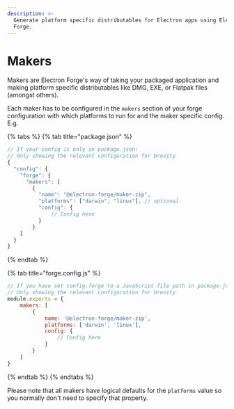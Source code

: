 ```yaml
---
description: >-
  Generate platform specific distributables for Electron apps using Electron
  Forge.
---
```


# Makers

Makers are Electron Forge's way of taking your packaged application and making platform specific distributables like DMG, EXE, or Flatpak files \(amongst others\).

Each maker has to be configured in the `makers` section of your forge configuration with which platforms to run for and the maker specific config. E.g.

{% tabs %}
{% tab title="package.json" %}
```javascript
// If your config is only in package.json:
// Only showing the relevant configuration for brevity
{
  "config": {
    "forge": {
      "makers": [
        {
          "name": "@electron-forge/maker-zip",
          "platforms": ["darwin", "linux"], // optional
          "config": {
              // Config here
          }
        }
    ]
  }
}
```
{% endtab %}

{% tab title="forge.config.js" %}
```javascript
// If you have set config.forge to a JavaScript file path in package.json:
// Only showing the relevant configuration for brevity
module.exports = {
    makers: [
        {
            name: '@electron-forge/maker-zip',
            platforms: ['darwin', 'linux'],
            config: {
                // Config here
            }
        }
    ]
}
```
{% endtab %}
{% endtabs %}

Please note that all makers have logical defaults for the `platforms` value so you normally don't need to specify that property.

